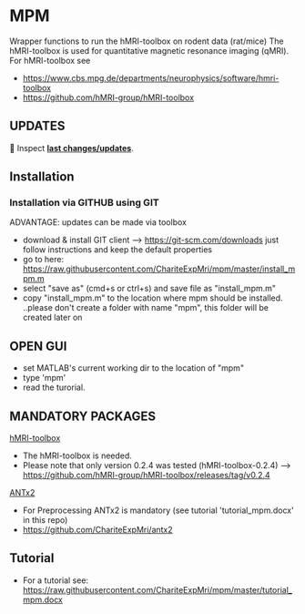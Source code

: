 
# MPM
Wrapper functions to run the hMRI-toolbox on rodent data (rat/mice)
The hMRI-toolbox is used for quantitative magnetic resonance imaging (qMRI).
For hMRI-toolbox see 
- https://www.cbs.mpg.de/departments/neurophysics/software/hmri-toolbox
- https://github.com/hMRI-group/hMRI-toolbox

## UPDATES ##
&#x1F535; Inspect [**last changes/updates**](mpmver.md).<br>

## Installation ##
### Installation via GITHUB using GIT
ADVANTAGE: updates can be made via toolbox         
- download & install GIT client --> https://git-scm.com/downloads
    just follow instructions and keep the default properties
- go to here: https://raw.githubusercontent.com/ChariteExpMri/mpm/master/install_mpm.m
- select "save as" (cmd+s or ctrl+s) and save file as "install_mpm.m"
- copy "install_mpm.m" to the location where mpm should be installed.
  ..please don't create a folder with name "mpm", this folder will be created later on
## OPEN GUI ##
- set MATLAB's current working dir to the location of "mpm" 
- type 'mpm'
- read the turorial.

## MANDATORY PACKAGES ##
<ins>hMRI-toolbox</ins>
- The hMRI-toolbox is needed.  
- Please note that only version 0.2.4  was tested (hMRI-toolbox-0.2.4) --> https://github.com/hMRI-group/hMRI-toolbox/releases/tag/v0.2.4

<ins>ANTx2</ins>
- For Preprocessing ANTx2 is mandatory (see tutorial 'tutorial_mpm.docx' in this repo)
- https://github.com/ChariteExpMri/antx2

## Tutorial ##
- For a tutorial see: https://raw.githubusercontent.com/ChariteExpMri/mpm/master/tutorial_mpm.docx






